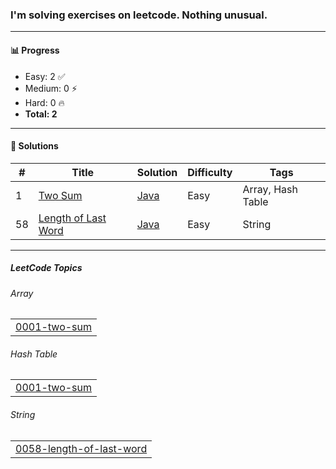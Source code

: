 ### I'm solving exercises on leetcode. Nothing unusual.
---

#### 📊 Progress

- Easy: 2 ✅  
- Medium: 0 ⚡  
- Hard: 0 🔥  
- **Total: 2**

---

#### 📘 Solutions

| #   | Title | Solution | Difficulty | Tags |
|-----|-------|----------|------------|------|
| 1   | [Two Sum](https://leetcode.com/problems/two-sum/) | [Java](0001-two-sum) | Easy | Array, Hash Table |
| 58  | [Length of Last Word](https://leetcode.com/problems/length-of-last-word/) | [Java](0058-length-of-last-word) | Easy | String |

---

<!---LeetCode Topics Start-->
##### LeetCode Topics
###### Array
|  |
| ------- |
| [0001-two-sum](https://github.com/Gushchin-A/my-kata-in-leetcode/tree/master/0001-two-sum) |
###### Hash Table
|  |
| ------- |
| [0001-two-sum](https://github.com/Gushchin-A/my-kata-in-leetcode/tree/master/0001-two-sum) |
###### String
|  |
| ------- |
| [0058-length-of-last-word](https://github.com/Gushchin-A/my-kata-in-leetcode/tree/master/0058-length-of-last-word) |
<!---LeetCode Topics End-->

